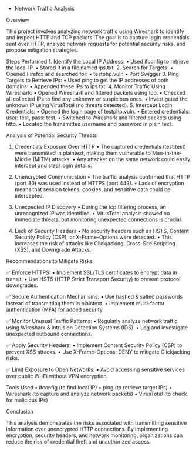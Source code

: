 - Network Traffic Analysis

Overview

This project involves analyzing network traffic using Wireshark to identify and inspect HTTP and TCP packets. The goal is to capture login credentials sent over HTTP, analyze network requests for potential security risks, and propose mitigation strategies.

Steps Performed
	1.	Identify the Local IP Address:
	•	Used ifconfig to retrieve the local IP.
	•	Stored it in a file named ips.txt.
	2.	Search for Targets:
	•	Opened Firefox and searched for:
	•	testphp.vuln
	•	Port Swigger
	3.	Ping Targets to Retrieve IPs:
	•	Used ping to get the IP addresses of both domains.
	•	Appended these IPs to ips.txt.
	4.	Monitor Traffic Using Wireshark:
	•	Opened Wireshark and filtered packets using tcp.
	•	Checked all collected IPs to find any unknown or suspicious ones.
	•	Investigated the unknown IP using VirusTotal (no threats detected).
	5.	Intercept Login Credentials:
	•	Opened the login page of testphp.vuln.
	•	Entered credentials: user: test, pass: test.
	•	Switched to Wireshark and filtered packets using http.
	•	Located the transmitted username and password in plain text.

Analysis of Potential Security Threats

1. Credentials Exposure Over HTTP
	•	The captured credentials (test:test) were transmitted in plaintext, making them vulnerable to Man-in-the-Middle (MITM) attacks.
	•	Any attacker on the same network could easily intercept and steal login details.

2. Unencrypted Communication
	•	The traffic analysis confirmed that HTTP (port 80) was used instead of HTTPS (port 443).
	•	Lack of encryption means that session tokens, cookies, and sensitive data could be intercepted.

3. Unexpected IP Discovery
	•	During the tcp filtering process, an unrecognized IP was identified.
	•	VirusTotal analysis showed no immediate threats, but monitoring unexpected connections is crucial.

4. Lack of Security Headers
	•	No security headers such as HSTS, Content Security Policy (CSP), or X-Frame-Options were detected.
	•	This increases the risk of attacks like Clickjacking, Cross-Site Scripting (XSS), and Downgrade Attacks.

Recommendations to Mitigate Risks

✅ Enforce HTTPS:
	•	Implement SSL/TLS certificates to encrypt data in transit.
	•	Use HSTS (HTTP Strict Transport Security) to prevent protocol downgrades.

✅ Secure Authentication Mechanisms:
	•	Use hashed & salted passwords instead of transmitting them in plaintext.
	•	Implement multi-factor authentication (MFA) for added security.

✅ Monitor Unusual Traffic Patterns:
	•	Regularly analyze network traffic using Wireshark & Intrusion Detection Systems (IDS).
	•	Log and investigate unexpected outbound connections.

✅ Apply Security Headers:
	•	Implement Content Security Policy (CSP) to prevent XSS attacks.
	•	Use X-Frame-Options: DENY to mitigate Clickjacking risks.

✅ Limit Exposure to Open Networks:
	•	Avoid accessing sensitive services over public Wi-Fi without VPN encryption.

Tools Used
	•	ifconfig (to find local IP)
	•	ping (to retrieve target IPs)
	•	Wireshark (to capture and analyze network packets)
	•	VirusTotal (to check for malicious IPs)

Conclusion

This analysis demonstrates the risks associated with transmitting sensitive information over unencrypted HTTP connections. By implementing encryption, security headers, and network monitoring, organizations can reduce the risk of credential theft and unauthorized access.

